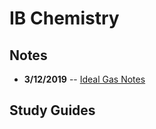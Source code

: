 # IB Chemistry

## Notes
 - **3/12/2019** -- [Ideal Gas Notes](3-12-Notes.html)
## Study Guides














<!--stackedit_data:
eyJoaXN0b3J5IjpbLTIwMjE0MjI4MTIsLTE3NDIzNjQ1MTEsLT
E3NDIzNjQ1MTEsNTIyOTE0NDYzXX0=
-->